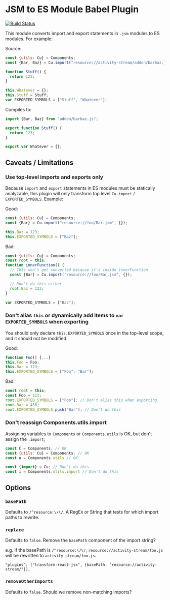 # JSM to ES Module Babel Plugin

[![Build Status](https://travis-ci.org/k88hudson/babel-plugin-jsm-to-esmodules.svg?branch=master)](https://travis-ci.org/k88hudson/babel-plugin-jsm-to-esmodules)

This module converts import and export statements in `.jsm` modules to ES modules. For example:

Source:

```js
const {utils: Cu} = Components;
const {Bar, Baz} = Cu.import("resource://activity-stream/addon/barbaz.jsm", {});

function Stuff() {
  return 123;
}

this.Whatever = {};
this.Stuff = Stuff;
var EXPORTED_SYMBOLS = ["Stuff", "Whatever"];
```

Compiles to:

```js
import {Bar, Baz} from "addon/barbaz.js";

export function Stuff() {
  return 123;
}

export var Whatever = {};
```

## Caveats / Limitations

### Use top-level imports and exports only

Because `import` and `export` statements in ES modules must be statically analyzable, this plugin will only transform
top level `Cu.import` / `EXPORTED_SYMBOLS`. Example:

Good:

```js
const {utils: Cu} = Components;
const {Bar} = Cu.import("resource://foo/Bar.jsm", {});

this.Baz = 123;
this.EXPORTED_SYMBOLS = ["Baz"];
```

Bad:

```js
const {utils: Cu} = Components;
const root = this;
function innerFunction() {
  // This won't get converted because it's inside innerFunction
  const {Bar} = Cu.import("resource://foo/Bar.jsm", {});

  // Don't do this either
  root.Baz = 123;
}

var EXPORTED_SYMBOLS = ["Baz"];
```

### Don't alias `this` or dynamically add items to `var EXPORTED_SYMBOLS` when exporting

You should only declare `this.EXPORTED_SYMBOLS` once in the top-level scope, and it should not be modified.

Good:

```js
function Foo() {...}
this.Foo = Foo;
this.Bar = 123;
this.EXPORTED_SYMBOLS = ["Foo", "Bar"];
```

Bad:

```js
const root = this;
const Foo = 123;
root.EXPORTED_SYMBOLS = ["Foo"]; // Don't alias this when exporting
root.Bar = 456;
root.EXPORTED_SYMBOLS.push("Bar"); // Don't do this

```

### Don't reassign Components.utils.import

Assigning variables to `Components` or `Components.utils` is OK, but don't assign the `.import`;

```js
const C = Components; // OK
const {utils: Cu} = Components; // OK
const u = Components.utils // OK

const {import} = Cu; // Don't do this
const i = Components.utils.import // Don't do this

```

## Options

### `basePath`

Defaults to `/^resource:\/\/`. A RegEx or String that tests for which import paths to rewrite.

### `replace`

Defaults to `false`. Remove the `basePath` component of the import string?

e.g. If the basePath is `/^resource:\/\/`, `resource://activity-stream/foo.js` will be rewritten to `activity-stream/foo.js`.

```
"plugins": ["transform-react-jsx", {basePath: "resource://activity-stream/"}],
```

### `removeOtherImports`

Defaults to `false`. Should we remove non-matching imports?
